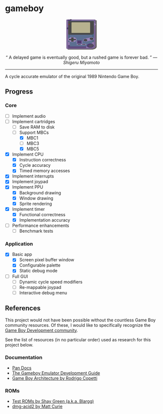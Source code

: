 # gameboy

<p align="center">
  <img width="100" height="100" src="./docs/assets/img/gameboy.svg"/>
</p>

<p align="center">
  <q>
    A delayed game is eventually good, but a rushed game is forever bad.
  </q>
  &mdash;
  <i>
    Shigeru Miyamoto
  </i>
</p>

---

A cycle accurate emulator of the original 1989 Nintendo Game Boy.

## Progress

### Core

- [ ] Implement audio
- [ ] Implement cartridges
  - [ ] Save RAM to disk
  - [ ] Support MBCs
    - [x] MBC1
    - [ ] MBC3
    - [x] MBC5
- [x] Implement CPU
  - [x] Instruction correctness
  - [x] Cycle accuracy
  - [x] Timed memory accesses
- [x] Implement interrupts
- [x] Implement joypad
- [x] Implement PPU
  - [x] Background drawing
  - [x] Window drawing
  - [x] Sprite rendering
- [x] Implement timer
  - [x] Functional correctness
  - [x] Implementation accuracy
- [ ] Performance enhancements
  - [ ] Benchmark tests

### Application

- [x] Basic app
  - [x] Screen pixel buffer window
  - [x] Configurable palette
  - [x] Static debug mode
- [ ] Full GUI
  - [ ] Dynamic cycle speed modifiers
  - [ ] Re-mappable joypad
  - [ ] Interactive debug menu

## References

This project would not have been possible without the countless Game Boy
community resources. Of these, I would like to specifically recognize the [Game
Boy Development community][gbdev].

See the list of resources (in no particular order) used as research for this
project below.

### Documentation

- [Pan Docs][pandocs]
- [The Gameboy Emulator Development Guide][gbedg]
- [Game Boy Architecture by Rodrigo Copetti][gbarch]

### ROMs

- [Test ROMs by Shay Green (a.k.a. Blargg)][blargg]
- [dmg-acid2 by Matt Curie][dmg-acid2]

<!-- Reference-style links -->
[blargg]:    https://github.com/retrio/gb-test-roms
[dmg-acid2]: https://github.com/mattcurrie/dmg-acid2
[gbarch]:    https://www.copetti.org/writings/consoles/game-boy
[gbdev]:     https://gbdev.io
[gbedg]:     http://pixelbits.16-b.it/GBEDG/
[pandocs]:   https://gbdev.io/pandocs/
